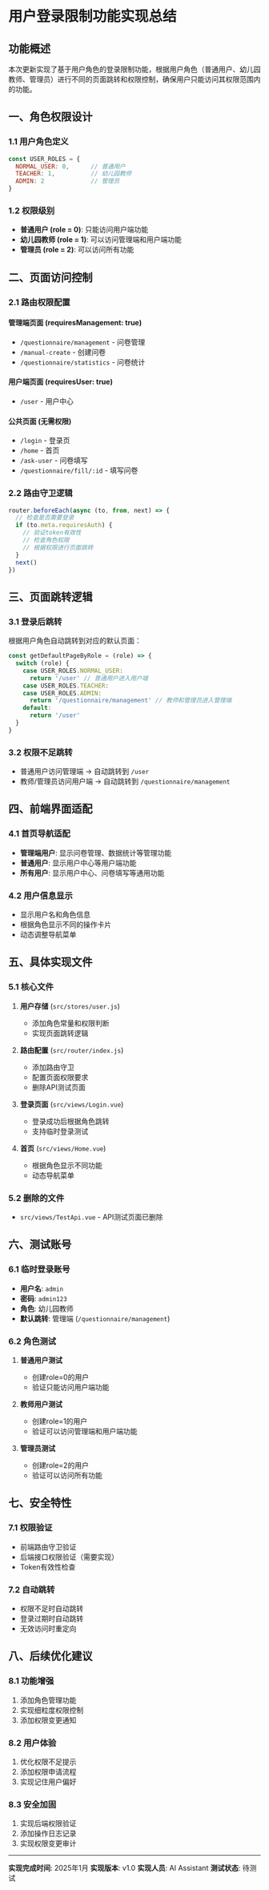 # 用户登录限制功能实现总结

## 功能概述

本次更新实现了基于用户角色的登录限制功能，根据用户角色（普通用户、幼儿园教师、管理员）进行不同的页面跳转和权限控制，确保用户只能访问其权限范围内的功能。

## 一、角色权限设计

### 1.1 用户角色定义

```javascript
const USER_ROLES = {
  NORMAL_USER: 0,      // 普通用户
  TEACHER: 1,          // 幼儿园教师
  ADMIN: 2             // 管理员
}
```

### 1.2 权限级别

- **普通用户 (role = 0)**: 只能访问用户端功能
- **幼儿园教师 (role = 1)**: 可以访问管理端和用户端功能
- **管理员 (role = 2)**: 可以访问所有功能

## 二、页面访问控制

### 2.1 路由权限配置

#### 管理端页面 (requiresManagement: true)
- `/questionnaire/management` - 问卷管理
- `/manual-create` - 创建问卷
- `/questionnaire/statistics` - 问卷统计

#### 用户端页面 (requiresUser: true)
- `/user` - 用户中心

#### 公共页面 (无需权限)
- `/login` - 登录页
- `/home` - 首页
- `/ask-user` - 问卷填写
- `/questionnaire/fill/:id` - 填写问卷

### 2.2 路由守卫逻辑

```javascript
router.beforeEach(async (to, from, next) => {
  // 检查是否需要登录
  if (to.meta.requiresAuth) {
    // 验证token有效性
    // 检查角色权限
    // 根据权限进行页面跳转
  }
  next()
})
```

## 三、页面跳转逻辑

### 3.1 登录后跳转

根据用户角色自动跳转到对应的默认页面：

```javascript
const getDefaultPageByRole = (role) => {
  switch (role) {
    case USER_ROLES.NORMAL_USER:
      return '/user' // 普通用户进入用户端
    case USER_ROLES.TEACHER:
    case USER_ROLES.ADMIN:
      return '/questionnaire/management' // 教师和管理员进入管理端
    default:
      return '/user'
  }
}
```

### 3.2 权限不足跳转

- 普通用户访问管理端 → 自动跳转到 `/user`
- 教师/管理员访问用户端 → 自动跳转到 `/questionnaire/management`

## 四、前端界面适配

### 4.1 首页导航适配

- **管理端用户**: 显示问卷管理、数据统计等管理功能
- **普通用户**: 显示用户中心等用户端功能
- **所有用户**: 显示用户中心、问卷填写等通用功能

### 4.2 用户信息显示

- 显示用户名和角色信息
- 根据角色显示不同的操作卡片
- 动态调整导航菜单

## 五、具体实现文件

### 5.1 核心文件

1. **用户存储** (`src/stores/user.js`)
   - 添加角色常量和权限判断
   - 实现页面跳转逻辑

2. **路由配置** (`src/router/index.js`)
   - 添加路由守卫
   - 配置页面权限要求
   - 删除API测试页面

3. **登录页面** (`src/views/Login.vue`)
   - 登录成功后根据角色跳转
   - 支持临时登录测试

4. **首页** (`src/views/Home.vue`)
   - 根据角色显示不同功能
   - 动态导航菜单

### 5.2 删除的文件

- `src/views/TestApi.vue` - API测试页面已删除

## 六、测试账号

### 6.1 临时登录账号

- **用户名**: `admin`
- **密码**: `admin123`
- **角色**: 幼儿园教师
- **默认跳转**: 管理端 (`/questionnaire/management`)

### 6.2 角色测试

1. **普通用户测试**
   - 创建role=0的用户
   - 验证只能访问用户端功能

2. **教师用户测试**
   - 创建role=1的用户
   - 验证可以访问管理端和用户端功能

3. **管理员测试**
   - 创建role=2的用户
   - 验证可以访问所有功能

## 七、安全特性

### 7.1 权限验证

- 前端路由守卫验证
- 后端接口权限验证（需要实现）
- Token有效性检查

### 7.2 自动跳转

- 权限不足时自动跳转
- 登录过期时自动跳转
- 无效访问时重定向

## 八、后续优化建议

### 8.1 功能增强

1. 添加角色管理功能
2. 实现细粒度权限控制
3. 添加权限变更通知

### 8.2 用户体验

1. 优化权限不足提示
2. 添加权限申请流程
3. 实现记住用户偏好

### 8.3 安全加固

1. 实现后端权限验证
2. 添加操作日志记录
3. 实现权限变更审计

---

**实现完成时间**: 2025年1月
**实现版本**: v1.0
**实现人员**: AI Assistant
**测试状态**: 待测试
